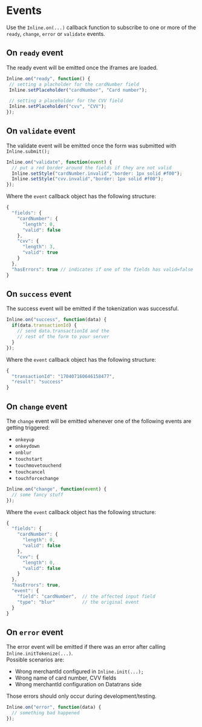 # Events

Use the `Inline.on(...)` callback function to subscribe to one or more of the `ready`, `change`, `error` or `validate` events.

## On `ready` event

The ready event will be emitted once the iframes are loaded.

```js
Inline.on("ready", function() { 
 // setting a placholder for the cardNumber field
 Inline.setPlaceholder("cardNumber", "Card number");

 // setting a placeholder for the CVV field
 Inline.setPlaceholder("cvv", "CVV");
});
```

## On `validate` event

The validate event will be emitted once the form was submitted with `Inline.submit();`

```js
Inline.on("validate", function(event) {
  // put a red border around the fields if they are not valid
  Inline.setStyle("cardNumber.invalid","border: 1px solid #f00");
  Inline.setStyle("cvv.invalid","border: 1px solid #f00");
});
```

Where the `event` callback object has the following structure:

```js
{
  "fields": {
    "cardNumber": {
      "length": 0,
      "valid": false
    },
    "cvv": {
      "length": 3,
      "valid": true
    }
  },
  "hasErrors": true // indicates if one of the fields has valid=false
}
```

## On `success` event

The success event will be emitted if the tokenization was successful.

```js
Inline.on("success", function(data) {
  if(data.transactionId) {
    // send data.transactionId and the
    // rest of the form to your server
  }
});
```

Where the `event` callback object has the following structure:

```js
{
  "transactionId": "170407160646158477",
  "result": "success"
}
```

## On `change` event

The `change` event will be emitted whenever one of the following events are getting triggered:

* `onkeyup`
* `onkeydown`
* `onblur`
* `touchstart`
* `touchmovetouchend`
* `touchcancel`
* `touchforcechange`

```js
Inline.on("change", function(event) {
  // some fancy stuff
});
```

Where the `event` callback object has the following structure:

```js
{
  "fields": {
    "cardNumber": {
      "length": 0,
      "valid": false
    },
    "cvv": {
      "length": 0,
      "valid": false
    }
  },
  "hasErrors": true,
  "event": {
    "field": "cardNumber",  // the affected input field
    "type": "blur"          // the original event
  }
}
```

## On `error` event

The error event will be emitted if there was an error after calling         `Inline.initTokenize(...)`.  
Possible scenarios are:

* Wrong merchantId configured in `Inline.init(...);`
* Wrong name of card number, CVV fields
* Wrong merchantId configuration on Datatrans side

Those errors should only occur during development/testing.

```js
Inline.on("error", function(data) {
  // something bad happened
});
```



